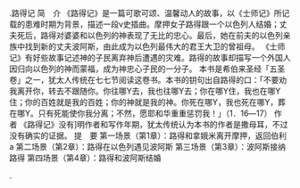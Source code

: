 .路得记 
简　介 
《路得记》是一篇可歌可颂、温馨动人的故事，以《士师记》所记载的患难时期为背景，描述一段v史插曲。摩押女子路得跟一个以色列人结婚；丈夫死后，路得对婆婆和以色列的神表现了无比的忠心。最后，她在前夫的以色列亲族中找到新的丈夫波阿斯，由此成为以色列最伟大的君王大卫的曾祖母。 
《士师记》有好些故事记述神的子民离弃神后遭遇的灾难。路得的故事却描写一个外国人因归向以色列的神而蒙福，成为神忠心子民的一分子。 
本书是希伯来圣经「五圣卷」之一，犹太人传统在七七节阅读这卷书。本书的钥句出自路得的口：「不要劝我离开你，转去不跟随你。你往哪Y去，我也往哪Y去；你在哪Y住，我也在哪Y住；你的百姓就是我的百姓；你的神就是我的神。你死在哪Y，我也死在哪Y，葬在哪Y。只有死能使你我分离；不然，愿耶和华重重惩罚我！」（1．16―17） 
作　者 
《路得记》没有]明作者和写作年期，犹太传统认为本书的作者是撒母耳，不过没有确实的证据。 
提　要 
第一场景（第1章）：路得和拿娥米离开摩押，返回伯利a 
第二场景（第2章）：路得在以色列遇见波阿斯 
第三场景（第3章）：波阿斯接纳路得 
第四场景（第4章）：路得和波阿斯结婚 
     
.